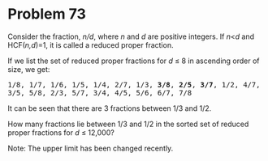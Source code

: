 # Problem 73 #

Consider the fraction, *n/d*, where *n* and *d* are positive integers. If
*n*&lt;*d* and HCF(*n,d*)=1, it is called a reduced proper fraction.

If we list the set of reduced proper fractions for *d* &le; 8 in ascending order
of size, we get:

<p style="font-family: monospace">1/8, 1/7, 1/6, 1/5, 1/4, 2/7, 1/3, <b>3/8</b>,
<b>2/5</b>, <b>3/7</b>, 1/2, 4/7, 3/5, 5/8, 2/3, 5/7, 3/4, 4/5, 5/6, 6/7,
7/8</p>

It can be seen that there are 3 fractions between 1/3 and 1/2.

How many fractions lie between 1/3 and 1/2 in the sorted set of reduced proper
fractions for *d* &le; 12,000?

Note: The upper limit has been changed recently.

